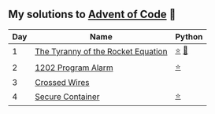 ## My solutions to [Advent of Code](https://adventofcode.com/) :santa:

Day | Name | Python
--- | --- | ---
1 | [The Tyranny of the Rocket Equation](https://adventofcode.com/2019/day/1) | [:star:](day01/day01_part1.py) [:star2:](day01/day01_part2.py)
2 | [1202 Program Alarm](https://adventofcode.com/2019/day/2) | [:star:](day02/part1.py)
3 | [Crossed Wires](https://adventofcode.com/2019/day/3) | 
4 | [Secure Container](https://adventofcode.com/2019/day/4) | [:star:](day04/part1.py)